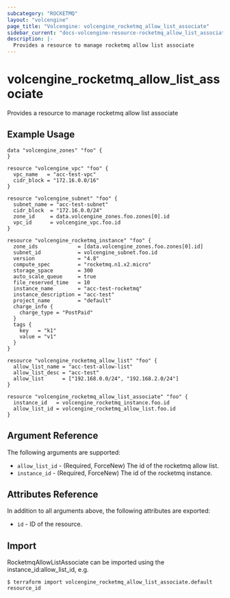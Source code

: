 ```yaml
---
subcategory: "ROCKETMQ"
layout: "volcengine"
page_title: "Volcengine: volcengine_rocketmq_allow_list_associate"
sidebar_current: "docs-volcengine-resource-rocketmq_allow_list_associate"
description: |-
  Provides a resource to manage rocketmq allow list associate
---
```

# volcengine_rocketmq_allow_list_associate
Provides a resource to manage rocketmq allow list associate
## Example Usage
```hcl
data "volcengine_zones" "foo" {
}

resource "volcengine_vpc" "foo" {
  vpc_name   = "acc-test-vpc"
  cidr_block = "172.16.0.0/16"
}

resource "volcengine_subnet" "foo" {
  subnet_name = "acc-test-subnet"
  cidr_block  = "172.16.0.0/24"
  zone_id     = data.volcengine_zones.foo.zones[0].id
  vpc_id      = volcengine_vpc.foo.id
}

resource "volcengine_rocketmq_instance" "foo" {
  zone_ids             = [data.volcengine_zones.foo.zones[0].id]
  subnet_id            = volcengine_subnet.foo.id
  version              = "4.8"
  compute_spec         = "rocketmq.n1.x2.micro"
  storage_space        = 300
  auto_scale_queue     = true
  file_reserved_time   = 10
  instance_name        = "acc-test-rocketmq"
  instance_description = "acc-test"
  project_name         = "default"
  charge_info {
    charge_type = "PostPaid"
  }
  tags {
    key   = "k1"
    value = "v1"
  }
}

resource "volcengine_rocketmq_allow_list" "foo" {
  allow_list_name = "acc-test-allow-list"
  allow_list_desc = "acc-test"
  allow_list      = ["192.168.0.0/24", "192.168.2.0/24"]
}

resource "volcengine_rocketmq_allow_list_associate" "foo" {
  instance_id   = volcengine_rocketmq_instance.foo.id
  allow_list_id = volcengine_rocketmq_allow_list.foo.id
}
```
## Argument Reference
The following arguments are supported:
* `allow_list_id` - (Required, ForceNew) The id of the rocketmq allow list.
* `instance_id` - (Required, ForceNew) The id of the rocketmq instance.

## Attributes Reference
In addition to all arguments above, the following attributes are exported:
* `id` - ID of the resource.



## Import
RocketmqAllowListAssociate can be imported using the instance_id:allow_list_id, e.g.
```
$ terraform import volcengine_rocketmq_allow_list_associate.default resource_id
```

